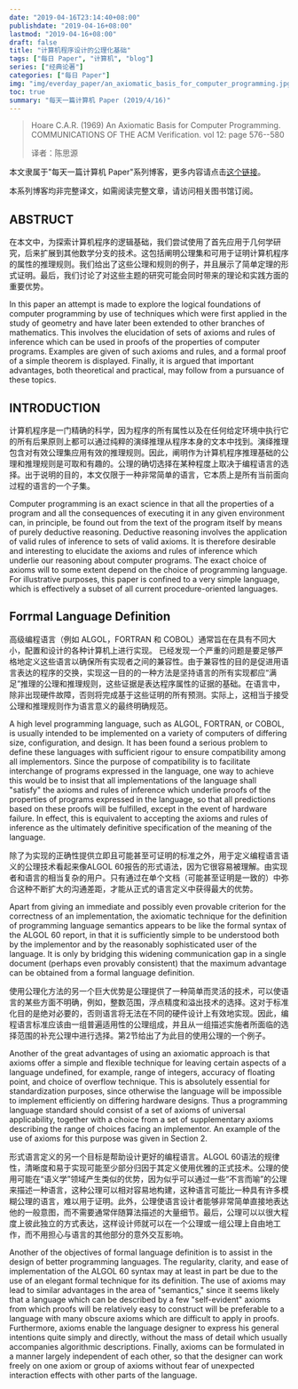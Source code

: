 ```yaml
---
date: "2019-04-16T23:14:40+08:00"
publishdate: "2019-04-16+08:00"
lastmod: "2019-04-16+08:00"
draft: false
title: "计算机程序设计的公理化基础"
tags: ["每日 Paper", "计算机", "blog"]
series: ["经典论著"]
categories: ["每日 Paper"]
img: "img/everday_paper/an_axiomatic_basis_for_computer_programming.jpg"
toc: true
summary: "每天一篇计算机 Paper (2019/4/16)"
---
```


>Hoare C.A.R. (1969) An Axiomatic Basis for Computer Programming. COMMUNICATIONS OF THE ACM Verification. vol 12: page 576--580
>
>译者：陈思源

本文隶属于"每天一篇计算机 Paper"系列博客，更多内容请点击[这个链接](https://seuite.github.io/tags/%E6%AF%8F%E6%97%A5-Paper/)。

本系列博客均非完整译文，如需阅读完整文章，请访问相关图书馆订阅。

## ABSTRUCT

在本文中，为探索计算机程序的逻辑基础，我们尝试使用了首先应用于几何学研究，后来扩展到其他数学分支的技术。这包括阐明公理集和可用于证明计算机程序的属性的推理规则。我们给出了这些公理和规则的例子，并且展示了简单定理的形式证明。最后，我们讨论了对这些主题的研究可能会同时带来的理论和实践方面的重要优势。

In this paper an attempt is made to explore the logical foundations of computer programming by use of techniques which were first applied in the study of geometry and have later been extended to other branches of mathematics. This involves the elucidation of sets of axioms and rules of inference which can be used in proofs of the properties of computer programs. Examples are given of such axioms and rules, and a formal proof of a simple theorem is displayed. Finally, it is argued that important advantages, both theoretical and practical, may follow from a pursuance of these topics.

## INTRODUCTION

计算机程序是一门精确的科学，因为程序的所有属性以及在任何给定环境中执行它的所有后果原则上都可以通过纯粹的演绎推理从程序本身的文本中找到。演绎推理包含对有效公理集应用有效的推理规则。因此，阐明作为计算机程序推理基础的公理和推理规则是可取和有趣的。公理的确切选择在某种程度上取决于编程语言的选择。出于说明的目的，本文仅限于一种非常简单的语言，它本质上是所有当前面向过程的语言的一个子集。

Computer programming is an exact science in that all the properties of a program and all the consequences of executing it in any given environment can, in principle, be found out from the text of the program itself by means of purely deductive reasoning. Deductive reasoning involves the application of valid rules of inference to sets of valid axioms. It is therefore desirable and interesting to elucidate the axioms and rules of inference which underlie our reasoning about computer programs. The exact choice of axioms will to some extent depend on the choice of programming language. For illustrative purposes, this paper is confined to a very simple language, which is effectively a subset of all current procedure-oriented languages.

## Forrmal Language Definition

高级编程语言（例如 ALGOL，FORTRAN 和 COBOL）通常旨在在具有不同大小，配置和设计的各种计算机上进行实现。
已经发现一个严重的问题是要足够严格地定义这些语言以确保所有实现者之间的兼容性。由于兼容性的目的是促进用语言表达的程序的交换，实现这一目的的一种方法是坚持语言的所有实现都应“满足”推理的公理和推理规则，这些证据是表达程序属性的证据的基础。在语言中，除非出现硬件故障，否则将完成基于这些证明的所有预测。实际上，这相当于接受公理和推理规则作为语言意义的最终明确规范。

A high level programming language, such as ALGOL, FORTRAN, or COBOL, is usually intended to be implemented on a variety of computers of differing size, configuration, and design. It has been found a serious problem to define these languages with sufficient rigour to ensure compatibility among all implementors. Since the purpose of compatibility is to facilitate interchange of programs expressed in the language, one way to achieve this would be to insist that all implementations of the language shall "satisfy" the axioms and rules of inference which underlie proofs of the properties of programs expressed in the language, so that all predictions based on these proofs will be fulfilled, except in the event of hardware failure. In effect, this is equivalent to accepting the axioms and rules of inference as the ultimately definitive specification of the meaning of the language.

除了为实现的正确性提供立即且可能甚至可证明的标准之外，用于定义编程语言语义的公理技术看起来像ALGOL 60报告的形式语法，因为它很容易被理解。由实现者和语言的相当复杂的用户。只有通过在单个文档（可能甚至证明是一致的）中弥合这种不断扩大的沟通差距，才能从正式的语言定义中获得最大的优势。

Apart from giving an immediate and possibly even provable criterion for the correctness of an implementation, the axiomatic technique for the definition of programming language semantics appears to be like the formal syntax of the ALGOL 60 report, in that it is sufficiently simple to be understood both by the implementor and by the reasonably sophisticated user of the language. It is only by bridging this widening communication gap in a single document (perhaps even provably consistent) that the maximum advantage can be obtained from a formal language definition.

使用公理化方法的另一个巨大优势是公理提供了一种简单而灵活的技术，可以使语言的某些方面不明确，例如，整数范围，浮点精度和溢出技术的选择。这对于标准化目的是绝对必要的，否则语言将无法在不同的硬件设计上有效地实现。因此，编程语言标准应该由一组普遍适用性的公理组成，并且从一组描述实施者所面临的选择范围的补充公理中进行选择。第2节给出了为此目的使用公理的一个例子。

Another of the great advantages of using an axiomatic approach is that axioms offer a simple and flexible technique for leaving certain aspects of a language undefined, for example, range of integers, accuracy of floating point, and choice of overflow technique. This is absolutely essential for standardization purposes, since otherwise the language will be impossible to implement efficiently on differing hardware designs. Thus a programming language standard should consist of a set of axioms of universal applicability, together with a choice from a set of supplementary axioms describing the range of choices facing an implementor. An example of the use of axioms for this purpose was given in Section 2.

形式语言定义的另一个目标是帮助设计更好的编程语言。ALGOL 60语法的规律性，清晰度和易于实现可能至少部分归因于其定义使用优雅的正式技术。公理的使用可能在“语义学”领域产生类似的优势，因为似乎可以通过一些“不言而喻”的公理来描述一种语言，这种公理可以相对容易地构建，这种语言可能比一种具有许多模糊公理的语言，难以用于证明。此外，公理使语言设计者能够非常简单直接地表达他的一般意图，而不需要通常伴随算法描述的大量细节。最后，公理可以以很大程度上彼此独立的方式表达，这样设计师就可以在一个公理或一组公理上自由地工作，而不用担心与语言的其他部分的意外交互影响。

Another of the objectives of formal language definition is to assist in the design of better programming languages. The regularity, clarity, and ease of implementation of the ALGOL 60 syntax may at least in part be due to the use of an elegant formal technique for its definition. The use of axioms may lead to similar advantages in the area of "semantics," since it seems likely that a language which can be described by a few "self-evident" axioms from which proofs will be relatively easy to construct will be preferable to a language with many obscure axioms which are difficult to apply in proofs. Furthermore, axioms enable the language designer to express his general intentions quite simply and directly, without the mass of detail which usually accompanies algorithmic descriptions. Finally, axioms can be formulated in a manner largely independent of each other, so that the designer can work freely on one axiom or group of axioms without fear of unexpected interaction effects with other parts of the language.